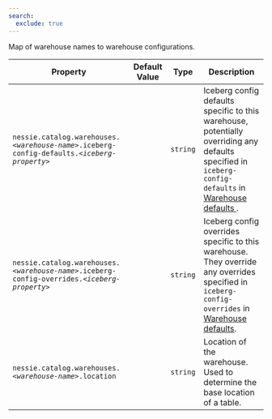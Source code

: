 ```yaml
---
search:
  exclude: true
---
```

<!--start-->

Map of warehouse names to warehouse configurations.

| Property | Default Value | Type | Description |
|----------|---------------|------|-------------|
| `nessie.catalog.warehouses.`_`<warehouse-name>`_`.iceberg-config-defaults.`_`<iceberg-property>`_ |  | `string` | Iceberg config defaults specific to this warehouse, potentially overriding any defaults  specified in `iceberg-config-defaults` in [Warehouse  defaults ](#warehouse-defaults).  |
| `nessie.catalog.warehouses.`_`<warehouse-name>`_`.iceberg-config-overrides.`_`<iceberg-property>`_ |  | `string` | Iceberg config overrides specific to this warehouse. They override any overrides specified in  `iceberg-config-overrides` in [Warehouse defaults](#warehouse-defaults). |
| `nessie.catalog.warehouses.`_`<warehouse-name>`_`.location` |  | `string` | Location of the warehouse. Used to determine the base location of a table. |
